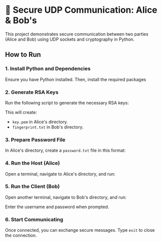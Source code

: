 # 🔐 Secure UDP Communication: Alice & Bob's 

This project demonstrates secure communication between two parties (Alice and Bob) using UDP sockets and cryptography in Python.

## How to Run

### 1. Install Python and Dependencies

Ensure you have Python installed. Then, install the required packages


### 2. Generate RSA Keys

Run the following script to generate the necessary RSA keys:


This will create:
- `key.pem` in Alice's directory.
- `fingerprint.txt` in Bob's directory.

### 3. Prepare Password File

In Alice's directory, create a `password.txt` file in this format:


### 4. Run the Host (Alice)

Open a terminal, navigate to Alice's directory, and run:


### 5. Run the Client (Bob)

Open another terminal, navigate to Bob's directory, and run:


Enter the username and password when prompted.

### 6. Start Communicating

Once connected, you can exchange secure messages. Type `exit` to close the connection.



